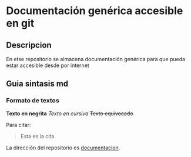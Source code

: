 # Documentación genérica accesible en git
## Descripcion
En etse repositorio se almacena documentación genérica para que pueda estar accesible desde por internet

## Guia sintasis md
### Formato de textos
**Texto en negrita**
_Texto en cursiva_
~~Texto equivocado~~

Para citar:
> Esta es la cita

La dirección del repositorio es [documentacion](https://github.com/ldefrutos1/documentacion).